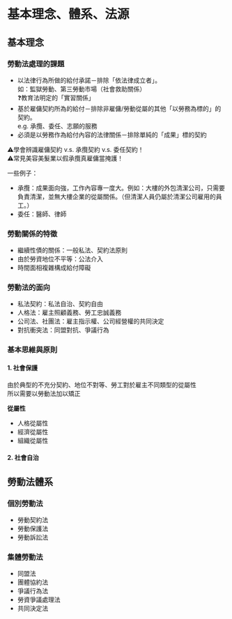 # 基本理念、體系、法源

## 基本理念

### 勞動法處理的課題

* 以法律行為所做的給付承諾－排除「依法律成立者」。\
  如：監獄勞動、第三勞動市場（社會救助關係）\
  ❓教育法明定的「實習關係」
* 基於雇傭契約所為的給付－排除非雇傭/勞動從屬的其他「以勞務為標的」的契約。\
  e.g. 承攬、委任、志願的服務
* 必須是以勞務作為給付內容的法律關係－排除單純的「成果」標的契約

⚠️學會辨識雇傭契約 v.s. 承攬契約 v.s. 委任契約！\
⚠️常見美容美髮業以假承攬真雇傭當掩護！

一些例子：

* 承攬：成果面向強，工作內容專一度大。例如：大樓的外包清潔公司，只需要負責清潔，並無大樓企業的從屬關係。（但清潔人員仍屬於清潔公司雇用的員工。）
* 委任：醫師、律師

### 勞動關係的特徵

* 繼續性債的關係：一般私法、契約法原則
* 由於勞資地位不平等：公法介入
* 時間面相複雜構成給付障礙

### 勞動法的面向

* 私法契約：私法自治、契約自由
* 人格法：雇主照顧義務、勞工忠誠義務
* 公司法、社團法：雇主指示權、公司經營權的共同決定
* 對抗衝突法：同盟對抗、爭議行為

### 基本思維與原則

#### 1. 社會保護

由於典型的不充分契約、地位不對等、勞工對於雇主不同類型的從屬性\
所以需要以勞動法加以矯正

**從屬性**

* 人格從屬性
* 經濟從屬性
* 組織從屬性

#### 2. 社會自治

## 勞動法體系

### 個別勞動法

* 勞動契約法
* 勞動保護法
* 勞動訴訟法

### 集體勞動法

* 同盟法
* 團體協約法
* 爭議行為法
* 勞資爭議處理法
* 共同決定法
